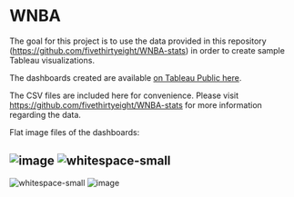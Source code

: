 # WNBA

The goal for this project is to use the data provided in this repository (https://github.com/fivethirtyeight/WNBA-stats) in order to create sample Tableau visualizations.

The dashboards created are available <a href="https://public.tableau.com/app/profile/david1924/viz/WNBA1/TopHistoricalPlayerStats">on Tableau Public here</a>.

The CSV files are included here for convenience. Please visit https://github.com/fivethirtyeight/WNBA-stats for more information regarding the data.

Flat image files of the dashboards:

![image](https://github.com/d-wiltshire/WNBA/assets/100863488/d74b6b1f-7690-4c53-ab45-22d78aedcf95)
![whitespace-small](https://github.com/d-wiltshire/WNBA/assets/100863488/7222d04a-b341-4c6c-92a6-d255dab4a3bb)
---
![whitespace-small](https://github.com/d-wiltshire/WNBA/assets/100863488/7222d04a-b341-4c6c-92a6-d255dab4a3bb)
![image](https://github.com/d-wiltshire/WNBA/assets/100863488/f9b56fe0-b2f0-49af-bbbc-177a5fe532f6)


